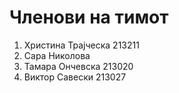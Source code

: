 # Членови на тимот
1. Христина Трајческа 213211
2. Сара Николова
3. Тамара Ончевска 213020
4. Виктор Савески 213027

